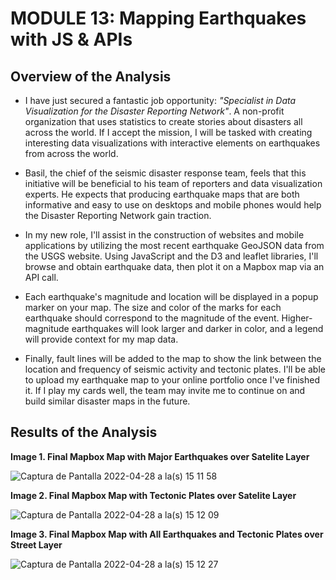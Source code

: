 # MODULE 13: Mapping Earthquakes with JS & APIs

## Overview of the Analysis

* I have just secured a fantastic job opportunity: _"Specialist in Data Visualization for the Disaster Reporting Network"_. A non-profit organization that uses statistics to create stories about disasters all across the world. If I accept the mission, I will be tasked with creating interesting data visualizations with interactive elements on earthquakes from across the world.

* Basil, the chief of the seismic disaster response team, feels that this initiative will be beneficial to his team of reporters and data visualization experts. He expects that producing earthquake maps that are both informative and easy to use on desktops and mobile phones would help the Disaster Reporting Network gain traction.

* In my new role, I'll assist in the construction of websites and mobile applications by utilizing the most recent earthquake GeoJSON data from the USGS website. Using JavaScript and the D3 and leaflet libraries, I'll browse and obtain earthquake data, then plot it on a Mapbox map via an API call.

* Each earthquake's magnitude and location will be displayed in a popup marker on your map. The size and color of the marks for each earthquake should correspond to the magnitude of the event. Higher-magnitude earthquakes will look larger and darker in color, and a legend will provide context for my map data.

* Finally, fault lines will be added to the map to show the link between the location and frequency of seismic activity and tectonic plates. I'll be able to upload my earthquake map to your online portfolio once I've finished it. If I play my cards well, the team may invite me to continue on and build similar disaster maps in the future.

## Results of the Analysis

**Image 1. Final Mapbox Map with Major Earthquakes over Satelite Layer**

![Captura de Pantalla 2022-04-28 a la(s) 15 11 58](https://user-images.githubusercontent.com/65054637/165841081-6586c106-a49f-4fb3-9f97-e89f16cfdcfe.png)

**Image 2. Final Mapbox Map with Tectonic Plates over Satelite Layer**

![Captura de Pantalla 2022-04-28 a la(s) 15 12 09](https://user-images.githubusercontent.com/65054637/165841089-910c8d2e-4160-442a-9f51-56bbc94efb44.png)

**Image 3. Final Mapbox Map with All Earthquakes and Tectonic Plates over Street Layer**

![Captura de Pantalla 2022-04-28 a la(s) 15 12 27](https://user-images.githubusercontent.com/65054637/165841099-61a7deac-7ae6-408b-83b9-627954b32950.png)